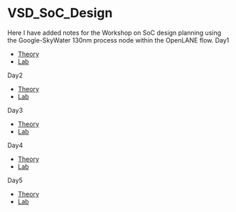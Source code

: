 # VSD_SoC_Design
Here I have added notes for the Workshop on SoC design planning using the Google-SkyWater 130nm process node within the OpenLANE flow. 
Day1
- [Theory](https://github.com/Thamirawaran/VSD_SoC_Design/blob/main/Day1/Theory.md)
- [Lab](https://github.com/Thamirawaran/VSD_SoC_Design/blob/main/Day1/Lab.md)

Day2
- [Theory](https://github.com/Thamirawaran/VSD_SoC_Design/blob/main/Day2/Theory.md)
- [Lab](https://github.com/Thamirawaran/VSD_SoC_Design/blob/main/Day2/Lab.md)

Day3
- [Theory](https://github.com/Thamirawaran/VSD_SoC_Design/blob/main/Day3/Theory.md)
- [Lab](https://github.com/Thamirawaran/VSD_SoC_Design/blob/main/Day3/Lab.md)

Day4
- [Theory](https://github.com/Thamirawaran/VSD_SoC_Design/blob/main/Day4/Theory.md)
- [Lab](https://github.com/Thamirawaran/VSD_SoC_Design/blob/main/Day4/Lab.md)

Day5
- [Theory](https://github.com/Thamirawaran/VSD_SoC_Design/blob/main/Day5/Theory.md)
- [Lab](https://github.com/Thamirawaran/VSD_SoC_Design/blob/main/Day5/Lab.md)



